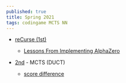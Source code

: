 ```yaml
---
published: true
title: Spring 2021
tags: codingame MCTS NN
---
```

- [reCurse (1st)](https://forum.codingame.com/t/spring-challenge-2021-feedbacks-strategies/190849/67?u=yduf)
	- [Lessons From Implementing AlphaZero](https://medium.com/oracledevs/lessons-from-implementing-alphazero-7e36e9054191)

- [2nd](https://forum.codingame.com/t/spring-challenge-2021-feedbacks-strategies/190849/48?u=yduf) - MCTS  (DUCT)
	- [score difference](https://forum.codingame.com/t/spring-challenge-2021-feedbacks-strategies/190849/66?u=yduf)


